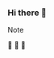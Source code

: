 ### Hi there 👋

<!--
**mariatecj/mariatecj** is a ✨ _special_ ✨ repository because its `README.md` (this file) appears on your GitHub profile.

Here are some ideas to get you started:

- 🔭 I’m currently working on ...
- 🌱 I’m currently learning ...
- 👯 I’m looking to collaborate on ...
- 🤔 I’m looking for help with ...
- 💬 Ask me about ...
- 📫 How to reach me: ...
- 😄 Pronouns: ...
- ⚡ Fun fact: ...


[![mariatecj's github activity graph](https://github-readme-activity-graph.vercel.app/graph?username=mariatecj&theme=dracula)](https://github.com/mariatecj/github-readme-activity-graph)
-->

> [!NOTE]
> :construction: :turtle: :construction:
